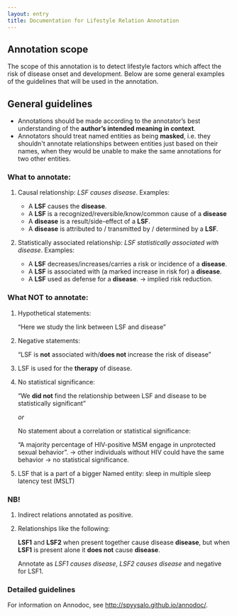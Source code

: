```yaml
---
layout: entry
title: Documentation for Lifestyle Relation Annotation
---
```


## Annotation scope

The scope of this annotation is to detect lifestyle factors which affect the risk of disease onset and development. Below are some general examples of the guidelines that will be used in the annotation.

## General guidelines

* Annotations should be made according to the annotator’s best understanding of the __author’s intended meaning in context__. 
* Annotators should treat named entities as being __masked__, i.e. they shouldn't annotate relationships between entities just based on their names, when they would be unable to make the same annotations for two other entities.

### What to annotate:

1. Causal relationship: _LSF causes disease_.
Examples:
    * A __LSF__ causes the __disease__.
    * A __LSF__ is a recognized/reversible/know/common cause of a __disease__ 
    * A __disease__ is a result/side-effect of a __LSF__.
    * A __disease__ is attributed to / transmitted by / determined by a __LSF__.

2. Statistically associated relationship: _LSF statistically associated with disease_. 
Examples:
    * A __LSF__ decreases/increases/carries a risk or incidence of a __disease__.
    * A __LSF__ is associated with (a marked increase in risk for) a __disease__.
    * A __LSF__ used as defense for a __disease__. → implied risk reduction.

### What **NOT** to annotate:
1. Hypothetical statements: 

    “Here we study the link between LSF and disease”
2. Negative statements: 

    “LSF is **not** associated with/**does not** increase the risk of disease”
3. LSF is used for the **therapy** of disease.
4. No statistical significance: 

    “We **did not** find the relationship between LSF and disease to be statistically significant”

    _or_

    No statement about a correlation or statistical significance:
    
    “A majority percentage of HIV-positive MSM engage in unprotected sexual behavior”. → other individuals without HIV could have the same behavior → no statistical significance.

5. LSF that is a part of a bigger Named entity: sleep in multiple sleep latency test (MSLT)

### NB!
1. Indirect relations annotated as positive.
2. Relationships like the following: 

    __LSF1__ and __LSF2__ when present together cause disease __disease__, but when __LSF1__ is present alone it **does not** cause __disease__.
    
    Annotate as _LSF1 causes disease_, _LSF2 causes disease_  and negative for LSF1.


### Detailed guidelines

For information on Annodoc, see <http://spyysalo.github.io/annodoc/>.
